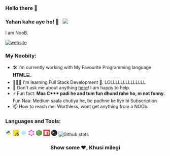 ### Hello there 👋

<!--
**azax25547/azax25547** is a ✨ _special_ ✨ repository because its `README.md` (this file) appears on your GitHub profile.
-->

### Yahan kahe aye ho! 🤩 &nbsp; ![](https://visitor-badge.glitch.me/badge?page_id=azax25547.azax25547)

I am NooB.

[![website](https://img.shields.io/badge/PortfolioWebsite-azax25547.github.io-2648ff?style=flat-square&logo=google-chrome)](https://azax25547.github.io/)

### My Noobity:

- 🛠 I’m currently working with My Favourite Programming language <b>HTML</b>💻.
- 👨🏻‍💻 I'm learning Full Stack Development 🚀. LOLLLLLLLLLLLLLL
- 💬 Don't ask me about anything [here](https://google.com)! I am happy to help. 
- ⚡ Fun fact:<b> Maa C*** padi he and tum fun dhund rahe ho, m not funny. </b> Fun Naa: Medium saala chutiya he, bc padhne ke liye bi Subscription 
- 📫 How to reach me: Worthless, wont get anything from a NOOb.

### Languages and Tools:

<code><img height="20" src="https://raw.githubusercontent.com/github/explore/80688e429a7d4ef2fca1e82350fe8e3517d3494d/topics/python/python.png"></code>
<code><img height="20" src="https://raw.githubusercontent.com/github/explore/80688e429a7d4ef2fca1e82350fe8e3517d3494d/topics/javascript/javascript.png"></code>
<code><img height="20" src="https://raw.githubusercontent.com/github/explore/80688e429a7d4ef2fca1e82350fe8e3517d3494d/topics/react/react.png"></code>
<code><img height="20" src="https://raw.githubusercontent.com/github/explore/80688e429a7d4ef2fca1e82350fe8e3517d3494d/topics/graphql/graphql.png"></code>
<code><img height="20" src="https://raw.githubusercontent.com/github/explore/80688e429a7d4ef2fca1e82350fe8e3517d3494d/topics/nodejs/nodejs.png"></code>
<code><img height="20" src="https://raw.githubusercontent.com/github/explore/80688e429a7d4ef2fca1e82350fe8e3517d3494d/topics/npm/npm.png"></code>
<code><img height="20" src="https://raw.githubusercontent.com/github/explore/80688e429a7d4ef2fca1e82350fe8e3517d3494d/topics/terminal/terminal.png"></code>
![Github stats](https://github-readme-stats.vercel.app/api?username=azax25547&show_icons=true&hide_border=true)


<div align="center">

### Show some ❤️, Khusi milegi

</div>
